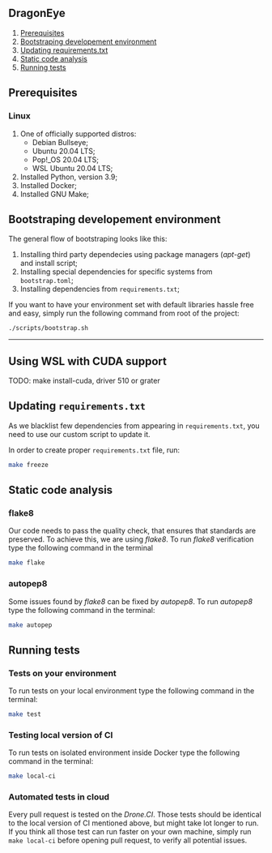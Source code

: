 ## DragonEye

1. [Prerequisites](#prerequisites)
1. [Bootstraping developement environment](#bootstraping-developement-environment)
1. [Updating requirements.txt](#updating-requirements.txt)
1. [Static code analysis](#static-code-analysis)
1. [Running tests](#running-tests)

## Prerequisites

### Linux

1. One of officially supported distros:
    - Debian Bullseye;
    - Ubuntu 20.04 LTS;
    - Pop!_OS 20.04 LTS;
    - WSL Ubuntu 20.04 LTS;
1. Installed Python, version 3.9;
1. Installed Docker;
1. Installed GNU Make;

## Bootstraping developement environment

The general flow of bootstraping looks like this:

1. Installing third party dependecies using package managers (*apt-get*) and install script;
1. Installing special dependencies for specific systems from `bootstrap.toml`;
1. Installing dependencies from `requirements.txt`;

If you want to have your environment set with default libraries hassle free and easy, simply run the following command from root of the project:

```bash
./scripts/bootstrap.sh
```

---

## Using WSL with CUDA support

TODO: make install-cuda, driver 510 or grater

## Updating `requirements.txt`

As we blacklist few dependencies from appearing in `requirements.txt`, you need to use our custom script to update it.

In order to create proper `requirements.txt` file, run:

```sh
make freeze
```

## Static code analysis

### flake8

Our code needs to pass the quality check, that ensures that standards are preserved. To achieve this, we are using *flake8*. To run *flake8* verification type the following command in the terminal

```sh
make flake
```

### autopep8

Some issues found by *flake8* can be fixed by *autopep8*. To run *autopep8* type the following command in the terminal:

```sh
make autopep
```

## Running tests

### Tests on your environment

To run tests on your local environment type the following command in the terminal:

```sh
make test
```

### Testing local version of CI

To run tests on isolated environment inside Docker type the following command in the terminal:

```sh
make local-ci
```

### Automated tests in cloud

Every pull request is tested on the *Drone.CI*. Those tests should be identical to the local version of CI mentioned above, but might take lot longer to run. If you think all those test can run faster on your own machine, simply run `make local-ci` before opening pull request, to verify all potential issues.
